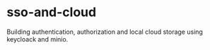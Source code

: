 # sso-and-cloud
Building authentication, authorization and local cloud storage using keycloack and minio.
